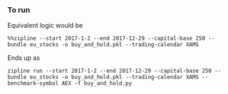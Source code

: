 ### To run

Equivalent logic would be 

```
%%zipline --start 2017-1-2 --end 2017-12-29 --capital-base 250 --bundle eu_stocks -o buy_and_hold.pkl --trading-calendar XAMS
```

Ends up as 

```
zipline run --start 2017-1-2 --end 2017-12-29 --capital-base 250 --bundle eu_stocks -o buy_and_hold.pkl --trading-calendar XAMS --benchmark-symbol AEX -f buy_and_hold.py
```
